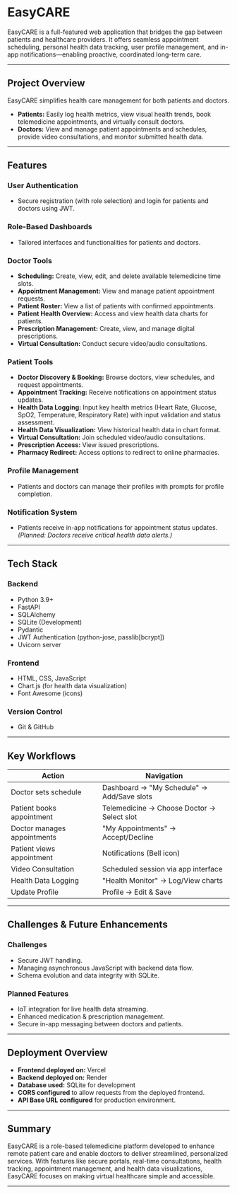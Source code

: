 # EasyCARE

EasyCARE is a full-featured web application that bridges the gap between patients and healthcare providers. It offers seamless appointment scheduling, personal health data tracking, user profile management, and in-app notifications—enabling proactive, coordinated long-term care.

---

## Project Overview

EasyCARE simplifies health care management for both patients and doctors.

- **Patients:** Easily log health metrics, view visual health trends, book telemedicine appointments, and virtually consult doctors.
- **Doctors:** View and manage patient appointments and schedules, provide video consultations, and monitor submitted health data.

---

## Features

### User Authentication
- Secure registration (with role selection) and login for patients and doctors using JWT.

### Role-Based Dashboards
- Tailored interfaces and functionalities for patients and doctors.

### Doctor Tools
- **Scheduling:** Create, view, edit, and delete available telemedicine time slots.
- **Appointment Management:** View and manage patient appointment requests.
- **Patient Roster:** View a list of patients with confirmed appointments.
- **Patient Health Overview:** Access and view health data charts for patients.
- **Prescription Management:** Create, view, and manage digital prescriptions.
- **Virtual Consultation:** Conduct secure video/audio consultations.

### Patient Tools
- **Doctor Discovery & Booking:** Browse doctors, view schedules, and request appointments.
- **Appointment Tracking:** Receive notifications on appointment status updates.
- **Health Data Logging:** Input key health metrics (Heart Rate, Glucose, SpO2, Temperature, Respiratory Rate) with input validation and status assessment.
- **Health Data Visualization:** View historical health data in chart format.
- **Virtual Consultation:** Join scheduled video/audio consultations.
- **Prescription Access:** View issued prescriptions.
- **Pharmacy Redirect:** Access options to redirect to online pharmacies.

### Profile Management
- Patients and doctors can manage their profiles with prompts for profile completion.

### Notification System
- Patients receive in-app notifications for appointment status updates.  
*(Planned: Doctors receive critical health data alerts.)*

---

## Tech Stack

### Backend
- Python 3.9+
- FastAPI
- SQLAlchemy
- SQLite (Development)
- Pydantic
- JWT Authentication (python-jose, passlib[bcrypt])
- Uvicorn server

### Frontend
- HTML, CSS, JavaScript
- Chart.js (for health data visualization)
- Font Awesome (icons)

### Version Control
- Git & GitHub

---

## Key Workflows

| Action                      | Navigation                                   |
|-----------------------------|----------------------------------------------|
| Doctor sets schedule        | Dashboard → "My Schedule" → Add/Save slots   |
| Patient books appointment   | Telemedicine → Choose Doctor → Select slot   |
| Doctor manages appointments | "My Appointments" → Accept/Decline           |
| Patient views appointment   | Notifications (Bell icon)                    |
| Video Consultation          | Scheduled session via app interface          |
| Health Data Logging         | "Health Monitor" → Log/View charts           |
| Update Profile              | Profile → Edit & Save                        |

---

## Challenges & Future Enhancements

### Challenges
- Secure JWT handling.
- Managing asynchronous JavaScript with backend data flow.
- Schema evolution and data integrity with SQLite.

### Planned Features
- IoT integration for live health data streaming.
- Enhanced medication & prescription management.
- Secure in-app messaging between doctors and patients.

---

## Deployment Overview

- **Frontend deployed on:** Vercel  
- **Backend deployed on:** Render  
- **Database used:** SQLite for development
- **CORS configured** to allow requests from the deployed frontend.  
- **API Base URL configured** for production environment.

---

## Summary

EasyCARE is a role-based telemedicine platform developed to enhance remote patient care and enable doctors to deliver streamlined, personalized services. With features like secure portals, real-time consultations, health tracking, appointment management, and health data visualizations, EasyCARE focuses on making virtual healthcare simple and accessible.

---

